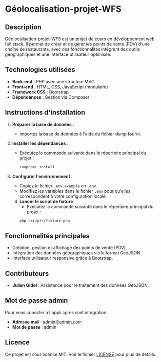 # Géolocalisation-projet-WFS

## Description
Géolocalisation-projet-WFS est un projet de cours en développement web full stack. Il permet de créer et de gérer les points de vente (PDV) d'une chaîne de restaurants, avec des fonctionnalités intégrant des outils géographiques et une interface utilisateur optimisée.

## Technologies utilisées
- **Back-end** : PHP avec une structure MVC
- **Front-end** : HTML, CSS, JavaScript (modulaire)
- **Framework CSS** : Bootstrap
- **Dépendances** : Gestion via Composer

## Instructions d'installation
1. **Préparer la base de données** :
    - Importez la base de données à l'aide du fichier dump fourni.

2. **Installer les dépendances** :
    - Exécutez la commande suivante dans le répertoire principal du projet :
      ```bash
      composer install
      ```

3. **Configurer l'environnement** :
    - Copiez le fichier `.env.example` en `.env`.
    - Modifiez les variables dans le fichier `.env` pour qu'elles correspondent à votre configuration locale.
   
   4. **Lancer le script de fixture**
       - Exécutez la commande suivante dans le répertoire principal du projet :
       ```bash
      php scripts/fixture.php
         ```

## Fonctionnalités principales
- Création, gestion et affichage des points de vente (PDV).
- Intégration des données géographiques via le format GeoJSON.
- Interface utilisateur responsive grâce à Bootstrap.

## Contributeurs
- **Julien Gidel** : Assistance pour le traitement des données GeoJSON.

## Mot de passe admin
Pour vous conecter a l'appli apres sont integration 

- **Adresse mail** : admin@admin.com
- **Mot de passe** : admin

## Licence
Ce projet est sous licence MIT. Voir le fichier [LICENSE](LICENSE) pour plus de détails.

